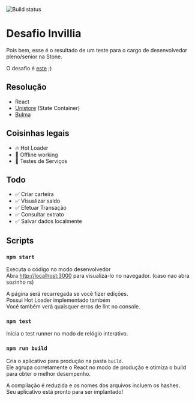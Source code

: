 ![Build status](https://api.travis-ci.org/eduardoborges/desafio-stone.svg?branch=master)
# Desafio Invillia

Pois bem, esse é o resultado de um teste para o cargo de desenvolvedor pleno/senior na Stone.

O desafio é [este](https://gist.github.com/renatazenaro/4f68af50c12a0c324404dec849242eed) ;)

## Resolução
 - React
 - [Unistore](https://github.com/developit/unistore) (State Container)
 - [Bulma](https://github.com/jgthms/bulma)

## Coisinhas legais
 - 🔥 Hot Loader 
 - 🐪 Offline working 
 - 🔬 Testes de Serviços

## Todo
 - ✅ Criar carteira 
 - ✅ Visualizar saldo
 - ✅ Efetuar Transação
 - ✅ Consultar extrato
 - ✅ Salvar dados localmente


## Scripts

### `npm start`

Executa o código no modo desenvolvedor<br>
Abra [http://localhost:3000](http://localhost:3000) para visualizá-lo no navegador. (caso nao abra sozinho rs)

A página será recarregada se você fizer edições. <br>
Possui Hot Loader implementado também <br>
Você também verá quaisquer erros de lint no console.

### `npm test`

Inicia o test runner no modo de relógio interativo. <br>

### `npm run build`

Cria o aplicativo para produção na pasta `build`. <br>
Ele agrupa corretamente o React no modo de produção e otimiza o build para obter o melhor desempenho.

A compilação é reduzida e os nomes dos arquivos incluem os hashes. <br>
Seu aplicativo está pronto para ser implantado!
